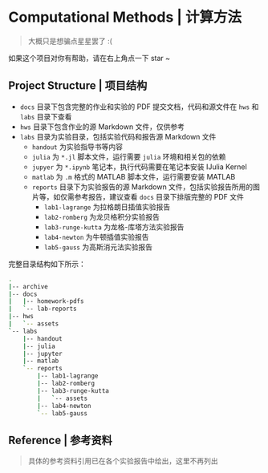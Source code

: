 # Computational Methods | 计算方法

> 大概只是想骗点星星罢了 :(

如果这个项目对你有帮助，请在右上角点一下 star ~

## Project Structure | 项目结构

- `docs` 目录下包含完整的作业和实验的 PDF 提交文档，代码和源文件在 `hws` 和 `labs` 目录下查看
- `hws` 目录下包含作业的源 Markdown 文件，仅供参考
- `labs` 目录为实验目录，包括实验代码和报告源 Markdown 文件
  - `handout` 为实验指导书等内容
  - `julia` 为 `*.jl` 脚本文件，运行需要 `julia` 环境和相关包的依赖
  - `jupyer` 为 `*.ipynb` 笔记本，执行代码需要在笔记本安装 IJulia Kernel
  - `matlab` 为 `.m` 格式的 MATLAB 脚本文件，运行需要安装 MATLAB
  - `reports` 目录下为实验报告的源 Markdown 文件，包括实验报告所用的图片等，如仅需参考报告，建议查看 `docs` 目录下排版完整的 PDF 文件
    - `lab1-lagrange` 为拉格朗日插值实验报告
    - `lab2-romberg` 为龙贝格积分实验报告
    - `lab3-runge-kutta` 为龙格-库塔方法实验报告
    - `lab4-newton` 为牛顿插值实验报告
    - `lab5-gauss` 为高斯消元法实验报告

完整目录结构如下所示：

```bash
.
|-- archive
|-- docs
|   |-- homework-pdfs
|   `-- lab-reports
|-- hws
|   `-- assets
`-- labs
    |-- handout
    |-- julia
    |-- jupyter
    |-- matlab
    `-- reports
        |-- lab1-lagrange
        |-- lab2-romberg
        |-- lab3-runge-kutta
        |   `-- assets
        |-- lab4-newton
        `-- lab5-gauss
```

## Reference | 参考资料

> 具体的参考资料引用已在各个实验报告中给出，这里不再列出

